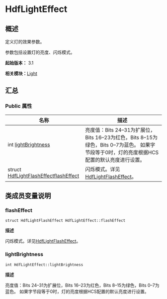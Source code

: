 # HdfLightEffect


## 概述

定义灯的效果参数。

参数包括设置灯的亮度、闪烁模式。

**起始版本：** 3.1

**相关模块：**[Light](_light.md)


## 汇总


### Public 属性

| 名称 | 描述 | 
| -------- | -------- |
| int [lightBrightness](#lightbrightness) | 亮度值：Bits 24–31为扩展位，Bits 16–23为红色，Bits 8–15为绿色，Bits 0–7为蓝色。 如果字节段等于0时，灯的亮度根据HCS配置的默认亮度进行设置。 | 
| struct [HdfLightFlashEffect](_hdf_light_flash_effect_v10.md)[flashEffect](#flasheffect) | 闪烁模式。详见[HdfLightFlashEffect](_hdf_light_flash_effect_v10.md)。 | 


## 类成员变量说明


### flashEffect

```
struct HdfLightFlashEffect HdfLightEffect::flashEffect
```

**描述**


闪烁模式。详见[HdfLightFlashEffect](_hdf_light_flash_effect_v10.md)。


### lightBrightness

```
int HdfLightEffect::lightBrightness
```

**描述**


亮度值：Bits 24–31为扩展位，Bits 16–23为红色，Bits 8–15为绿色，Bits 0–7为蓝色。 如果字节段等于0时，灯的亮度根据HCS配置的默认亮度进行设置。

